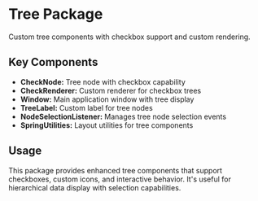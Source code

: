 # Tree Package

Custom tree components with checkbox support and custom rendering.

## Key Components

- **CheckNode:** Tree node with checkbox capability
- **CheckRenderer:** Custom renderer for checkbox trees
- **Window:** Main application window with tree display
- **TreeLabel:** Custom label for tree nodes
- **NodeSelectionListener:** Manages tree node selection events
- **SpringUtilities:** Layout utilities for tree components

## Usage

This package provides enhanced tree components that support checkboxes, custom icons, and interactive behavior. It's useful for hierarchical data display with selection capabilities.